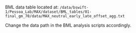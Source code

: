 BML data table located at: `/data/bswift-1/Pessoa_Lab/MAX/dataset/BML_tables/01-final_gm_70/data/MAX_neutral_early_late_offset_agg.txt`  

Change the data path in the BML analysis scripts accordingly.  